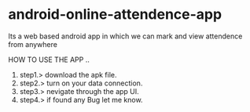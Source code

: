 # android-online-attendence-app
Its a web based android app in which we can mark and view attendence from anywhere


HOW TO USE THE APP ..
1) step1.> download the apk file.
2) step2.> turn on your data connection.
3) step3.> nevigate through the app UI.
4) step4.> if found any Bug let me know.
